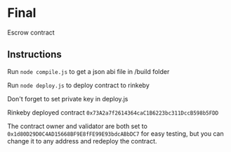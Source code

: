 # Final

Escrow contract 

## Instructions

Run `node compile.js` to get a json abi file in /build folder

Run `node deploy.js` to deploy contract to rinkeby

Don't forget to set private key in deploy.js

Rinkeby deployed contract `0x73A2a7f2614364caC1B6223bc311DccB598b5FDD`

The contract owner and validator are both set to `0x1d80D29D0C4AD15668BF9E8fFE99E93bdcABbDC7` for easy testing, but you can change it to any address and redeploy the contract.

